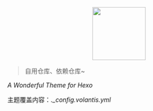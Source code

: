 <p align="center">
  <a href='https://volantis.js.org'><img src='https://cdn.jsdelivr.net/gh/volantis-x/cdn-org/blog/Logo-Cover@3x.png' height='120px'></a>
</p>

> 自用仓库、依赖仓库~

*A Wonderful Theme for Hexo*

主题覆盖内容：*._config.volantis.yml*
